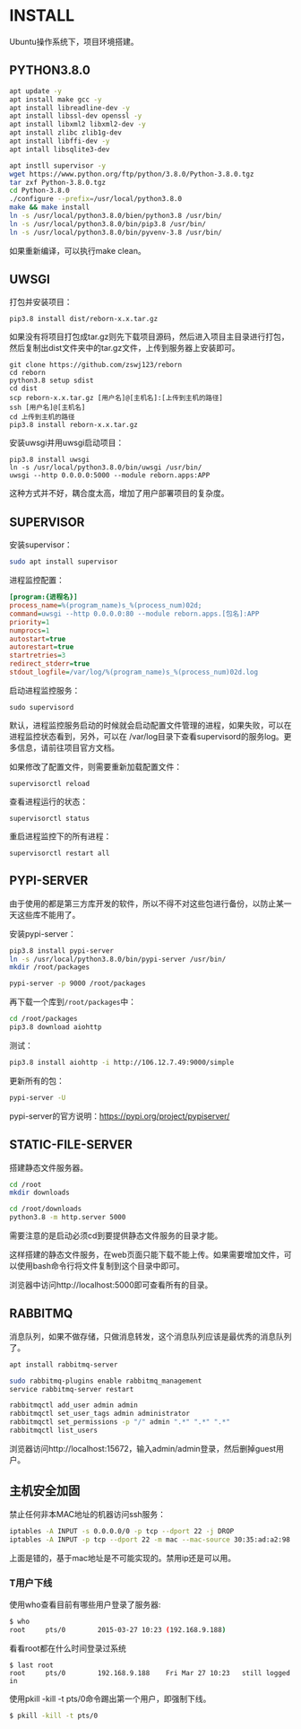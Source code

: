 # INSTALL

Ubuntu操作系统下，项目环境搭建。

## PYTHON3.8.0

```bash
apt update -y
apt install make gcc -y
apt install libreadline-dev -y
apt install libssl-dev openssl -y
apt install libxml2 libxml2-dev -y
apt install zlibc zlib1g-dev
apt install libffi-dev -y
apt intall libsqlite3-dev

apt instll supervisor -y
wget https://www.python.org/ftp/python/3.8.0/Python-3.8.0.tgz
tar zxf Python-3.8.0.tgz
cd Python-3.8.0
./configure --prefix=/usr/local/python3.8.0
make && make install
ln -s /usr/local/python3.8.0/bien/python3.8 /usr/bin/
ln -s /usr/local/python3.8.0/bin/pip3.8 /usr/bin/
ln -s /usr/local/python3.8.0/bin/pyvenv-3.8 /usr/bin/
```

如果重新编译，可以执行make clean。

## UWSGI

打包并安装项目：
```
pip3.8 install dist/reborn-x.x.tar.gz
```

如果没有将项目打包成tar.gz则先下载项目源码，然后进入项目主目录进行打包，然后复制出dist文件夹中的tar.gz文件，上传到服务器上安装即可。

```
git clone https://github.com/zswj123/reborn
cd reborn
python3.8 setup sdist
cd dist
scp reborn-x.x.tar.gz [用户名]@[主机名]:[上传到主机的路径]
ssh [用户名]@[主机名]
cd 上传到主机的路径
pip3.8 install reborn-x.x.tar.gz
```

安装uwsgi并用uwsgi启动项目：
```
pip3.8 install uwsgi
ln -s /usr/local/python3.8.0/bin/uwsgi /usr/bin/
uwsgi --http 0.0.0.0:5000 --module reborn.apps:APP
```

这种方式并不好，耦合度太高，增加了用户部署项目的复杂度。

## SUPERVISOR

安装supervisor：
```bash
sudo apt install supervisor
```

进程监控配置：
```ini
[program:{进程名}]
process_name=%(program_name)s_%(process_num)02d;
command=uwsgi --http 0.0.0.0:80 --module reborn.apps.[包名]:APP
priority=1
numprocs=1
autostart=true
autorestart=true
startretries=3
redirect_stderr=true
stdout_logfile=/var/log/%(program_name)s_%(process_num)02d.log
```

启动进程监控服务：
```
sudo supervisord
```

默认，进程监控服务启动的时候就会启动配置文件管理的进程，如果失败，可以在进程监控状态看到，另外，可以在
/var/log目录下查看supervisord的服务log。更多信息，请前往项目官方文档。

如果修改了配置文件，则需要重新加载配置文件：
```
supervisorctl reload
```

查看进程运行的状态：
```
supervisorctl status
```

重启进程监控下的所有进程：
```
supervisorctl restart all
```

## PYPI-SERVER

由于使用的都是第三方库开发的软件，所以不得不对这些包进行备份，以防止某一天这些库不能用了。

安装pypi-server：
```bash
pip3.8 install pypi-server
ln -s /usr/local/python3.8.0/bin/pypi-server /usr/bin/
mkdir /root/packages

pypi-server -p 9000 /root/packages
```

再下载一个库到`/root/packages`中：
```bash
cd /root/packages
pip3.8 download aiohttp
```

测试：
```bash
pip3.8 install aiohttp -i http://106.12.7.49:9000/simple
```

更新所有的包：
```bash
pypi-server -U
```

pypi-server的官方说明：https://pypi.org/project/pypiserver/

## STATIC-FILE-SERVER

搭建静态文件服务器。

```bash
cd /root
mkdir downloads

cd /root/downloads
python3.8 -m http.server 5000
```

需要注意的是启动必须cd到要提供静态文件服务的目录才能。

这样搭建的静态文件服务，在web页面只能下载不能上传。如果需要增加文件，可以使用bash命令行将文件复制到这个目录中即可。

浏览器中访问http://localhost:5000即可查看所有的目录。

## RABBITMQ

消息队列，如果不做存储，只做消息转发，这个消息队列应该是最优秀的消息队列了。

```bash
apt install rabbitmq-server

sudo rabbitmq-plugins enable rabbitmq_management
service rabbitmq-server restart

rabbitmqctl add_user admin admin 
rabbitmqctl set_user_tags admin administrator
rabbitmqctl set_permissions -p "/" admin ".*" ".*" ".*" 
rabbitmqctl list_users
```

浏览器访问http://localhost:15672，输入admin/admin登录，然后删掉guest用户。

## 主机安全加固

禁止任何非本MAC地址的机器访问ssh服务：
```bash
iptables -A INPUT -s 0.0.0.0/0 -p tcp --dport 22 -j DROP
iptables -A INPUT -p tcp --dport 22 -m mac --mac-source 30:35:ad:a2:98:ce -j ACCEPT
```
上面是错的，基于mac地址是不可能实现的。禁用ip还是可以用。

### T用户下线

使用who查看目前有哪些用户登录了服务器:
```bash
$ who
root     pts/0        2015-03-27 10:23 (192.168.9.188)
```

看看root都在什么时间登录过系统 
```
$ last root
root     pts/0        192.168.9.188    Fri Mar 27 10:23   still logged in    
```
 
使用pkill -kill -t pts/0命令踢出第一个用户，即强制下线。
```bash
$ pkill -kill -t pts/0
```
